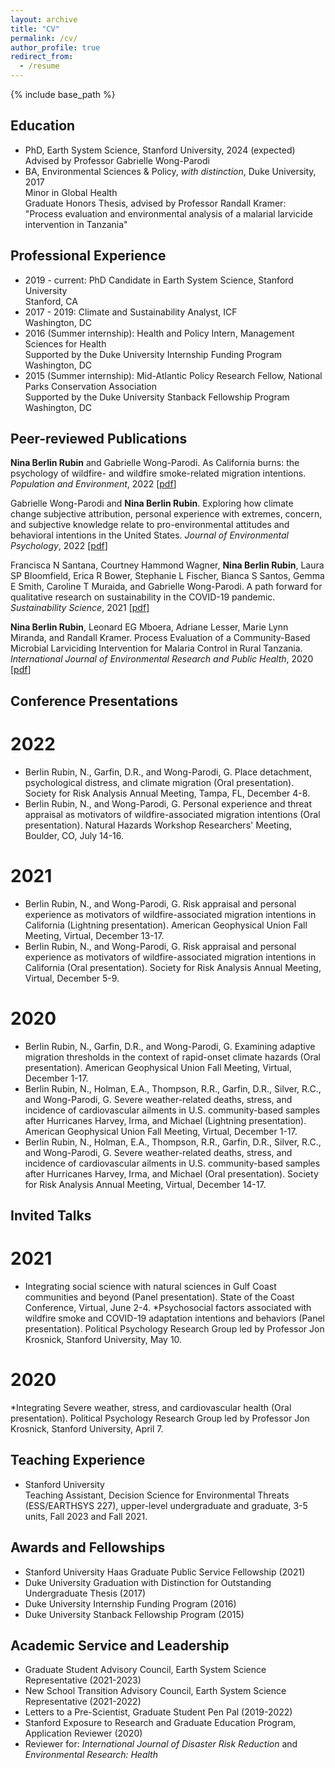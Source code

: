 ```yaml
---
layout: archive
title: "CV"
permalink: /cv/
author_profile: true
redirect_from:
  - /resume
---
```


{% include base_path %}

## Education
* PhD, Earth System Science, Stanford University, 2024 (expected) \
  Advised by Professor Gabrielle Wong-Parodi
* BA, Environmental Sciences & Policy, _with distinction_, Duke University, 2017 \
  Minor in Global Health \
  Graduate Honors Thesis, advised by Professor Randall Kramer: "Process evaluation and environmental analysis of a malarial larvicide intervention in Tanzania"

## Professional Experience
* 2019 - current: PhD Candidate in Earth System Science, Stanford University \
  Stanford, CA
* 2017 - 2019: Climate and Sustainability Analyst, ICF \
  Washington, DC
* 2016 (Summer internship): Health and Policy Intern, Management Sciences for Health \
  Supported by the Duke University Internship Funding Program \
  Washington, DC
* 2015 (Summer internship): Mid-Atlantic Policy Research Fellow, National Parks Conservation Association \
  Supported by the Duke University Stanback Fellowship Program \
  Washington, DC

## Peer-reviewed Publications
**Nina Berlin Rubin** and Gabrielle Wong-Parodi. As California burns: the psychology of wildfire- and wildfire smoke-related migration intentions. *Population and Environment*, 2022 \[[pdf](http://nberlinrubin.github.io/files/paper1.pdf)\]

Gabrielle Wong-Parodi and **Nina Berlin Rubin**. Exploring how climate change subjective attribution, personal experience with extremes, concern, and subjective knowledge relate to pro-environmental attitudes and behavioral intentions in the United States. *Journal of Environmental Psychology*, 2022 \[[pdf](http://nberlinrubin.github.io/files/paper2.pdf)\]

Francisca N Santana, Courtney Hammond Wagner, **Nina Berlin Rubin**, Laura SP Bloomfield, Erica R Bower, Stephanie L Fischer, Bianca S Santos, Gemma E Smith, Caroline T Muraida, and Gabrielle Wong-Parodi. A path forward for qualitative research on sustainability in the COVID-19 pandemic. *Sustainability Science*, 2021 \[[pdf](http://nberlinrubin.github.io/files/paper3.pdf)\]

**Nina Berlin Rubin**, Leonard EG Mboera, Adriane Lesser, Marie Lynn Miranda, and Randall Kramer. Process Evaluation of a Community-Based Microbial Larviciding Intervention for Malaria Control in Rural Tanzania. *International Journal of Environmental Research and Public Health*, 2020 \[[pdf](http://nberlinrubin.github.io/files/paper4.pdf)\]

## Conference Presentations
# 2022
* Berlin Rubin, N., Garfin, D.R., and Wong-Parodi, G. Place detachment, psychological distress, and climate migration (Oral presentation). Society for Risk Analysis Annual Meeting, Tampa, FL, December 4-8.
* Berlin Rubin, N., and Wong-Parodi, G. Personal experience and threat appraisal as motivators of wildfire-associated migration intentions (Oral presentation). Natural Hazards Workshop Researchers' Meeting, Boulder, CO, July 14-16.

# 2021
* Berlin Rubin, N., and Wong-Parodi, G. Risk appraisal and personal experience as motivators of wildfire-associated migration intentions in California (Lightning presentation). American Geophysical Union Fall Meeting, Virtual, December 13-17.
* Berlin Rubin, N., and Wong-Parodi, G. Risk appraisal and personal experience as motivators of wildfire-associated migration intentions in California (Oral presentation). Society for Risk Analysis Annual Meeting, Virtual, December 5-9.

# 2020
* Berlin Rubin, N., Garfin, D.R., and Wong-Parodi, G. Examining adaptive migration thresholds in the context of rapid-onset climate hazards (Oral presentation). American Geophysical Union Fall Meeting, Virtual, December 1-17.
* Berlin Rubin, N., Holman, E.A., Thompson, R.R., Garfin, D.R., Silver, R.C., and Wong-Parodi, G. Severe weather-related deaths, stress, and incidence of cardiovascular ailments in U.S. community-based samples after Hurricanes Harvey, Irma, and Michael (Lightning presentation). American Geophysical Union Fall Meeting, Virtual, December 1-17.
* Berlin Rubin, N., Holman, E.A., Thompson, R.R., Garfin, D.R., Silver, R.C., and Wong-Parodi, G. Severe weather-related deaths, stress, and incidence of cardiovascular ailments in U.S. community-based samples after Hurricanes Harvey, Irma, and Michael (Oral presentation). Society for Risk Analysis Annual Meeting, Virtual, December 14-17.

## Invited Talks
# 2021
* Integrating social science with natural sciences in Gulf Coast communities and beyond (Panel presentation). State of the Coast Conference, Virtual, June 2-4. 
*Psychosocial factors associated with wildfire smoke and COVID-19 adaptation intentions and behaviors (Panel presentation). Political Psychology Research Group led by Professor Jon Krosnick, Stanford University, May 10. 

# 2020
*Integrating Severe weather, stress, and cardiovascular health (Oral presentation). Political Psychology Research Group led by Professor Jon Krosnick, Stanford University, April 7.

## Teaching Experience
* Stanford University \
  Teaching Assistant, Decision Science for Environmental Threats (ESS/EARTHSYS 227), upper-level undergraduate and graduate,   3-5 units, Fall 2023 and Fall 2021. 
  
## Awards and Fellowships
* Stanford University Haas Graduate Public Service Fellowship (2021)
* Duke University Graduation with Distinction for Outstanding Undergraduate Thesis (2017)
* Duke University Internship Funding Program (2016)
* Duke University Stanback Fellowship Program (2015)

## Academic Service and Leadership
* Graduate Student Advisory Council, Earth System Science Representative (2021-2023)
* New School Transition Advisory Council, Earth System Science Representative (2021-2022)
* Letters to a Pre-Scientist, Graduate Student Pen Pal (2019-2022)
* Stanford Exposure to Research and Graduate Education Program, Application Reviewer (2020)
* Reviewer for: <i>International Journal of Disaster Risk Reduction</i> and <i>Environmental Research: Health</i>
